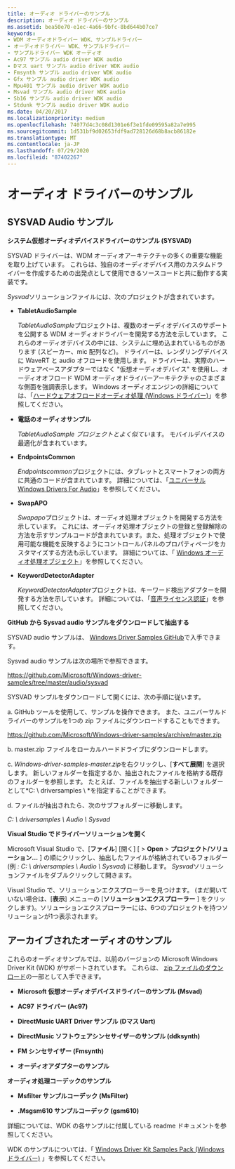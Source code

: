 ```yaml
---
title: オーディオ ドライバーのサンプル
description: オーディオ ドライバーのサンプル
ms.assetid: bea50e70-e1ec-4a66-9bfc-8bd644b07ce7
keywords:
- WDM オーディオドライバー WDK、サンプルドライバー
- オーディオドライバー WDK、サンプルドライバー
- サンプルドライバー WDK オーディオ
- Ac97 サンプル audio driver WDK audio
- Dマス uart サンプル audio driver WDK audio
- Fmsynth サンプル audio driver WDK audio
- Gfx サンプル audio driver WDK audio
- Mpu401 サンプル audio driver WDK audio
- Msvad サンプル audio driver WDK audio
- Sb16 サンプル audio driver WDK audio
- Stdunk サンプル audio driver WDK audio
ms.date: 04/20/2017
ms.localizationpriority: medium
ms.openlocfilehash: 74077d4c3c08d1301e6f3e1fde09595a82a7e995
ms.sourcegitcommit: 1d531bf9d02653fdf9ad728126d68b8acb86182e
ms.translationtype: MT
ms.contentlocale: ja-JP
ms.lasthandoff: 07/29/2020
ms.locfileid: "87402267"
---
```

# <a name="sample-audio-drivers"></a>オーディオ ドライバーのサンプル


## <a name="span-idsysvad_audio_samplespanspan-idsysvad_audio_samplespanspan-idsysvad_audio_samplespansysvad-audio-sample"></a><span id="SYSVAD_Audio_Sample"></span><span id="sysvad_audio_sample"></span><span id="SYSVAD_AUDIO_SAMPLE"></span>SYSVAD Audio サンプル


**システム仮想オーディオデバイスドライバーのサンプル (SYSVAD)**

SYSVAD ドライバーは、WDM オーディオアーキテクチャの多くの重要な機能を取り上げています。 これらは、独自のオーディオデバイス用のカスタムドライバーを作成するための出発点として使用できるソースコードと共に動作する実装です。

*Sysvad*ソリューションファイルには、次のプロジェクトが含まれています。

-   **TabletAudioSample**

    *TabletAudioSample*プロジェクトは、複数のオーディオデバイスのサポートを公開する WDM オーディオドライバーを開発する方法を示しています。 これらのオーディオデバイスの中には、システムに埋め込まれているものがあります (スピーカー、mic 配列など)。 ドライバーは、レンダリングデバイスに WaveRT と audio オフロードを使用します。 ドライバーは、実際のハードウェアベースアダプターではなく "仮想オーディオデバイス" を使用し、オーディオオフロード WDM オーディオドライバーアーキテクチャのさまざまな側面を強調表示します。 Windows オーディオエンジンの詳細については、「[ハードウェアオフロードオーディオ処理 (Windows ドライバー)](hardware-offloaded-audio-processing.md)」を参照してください。

-   **電話のオーディオサンプル**

    *TabletAudioSample* *プロジェクトとよく似てい*ます。 モバイルデバイスの最適化が含まれています。

-   **EndpointsCommon**

    *Endpointscommon*プロジェクトには、タブレットとスマートフォンの両方に共通のコードが含まれています。 詳細については、「[ユニバーサル Windows Drivers For Audio](audio-universal-drivers.md)」を参照してください。

-   **SwapAPO**

    *Swapapo*プロジェクトは、オーディオ処理オブジェクトを開発する方法を示しています。 これには、オーディオ処理オブジェクトの登録と登録解除の方法を示すサンプルコードが含まれています。また、処理オブジェクトで使用可能な機能を反映するようにコントロールパネルのプロパティページをカスタマイズする方法も示しています。 詳細については、「 [Windows オーディオ処理オブジェクト](windows-audio-processing-objects.md)」を参照してください。

-   **KeywordDetectorAdapter**

    *KeywordDetectorAdapter*プロジェクトは、キーワード検出アダプターを開発する方法を示しています。 詳細については、「[音声ライセンス認証](voice-activation.md)」を参照してください。

**GitHub から Sysvad audio サンプルをダウンロードして抽出する**

SYSVAD audio サンプルは、 [Windows Driver Samples GitHub](https://github.com/Microsoft/Windows-driver-samples)で入手できます。

Sysvad audio サンプルは次の場所で参照できます。

<https://github.com/Microsoft/Windows-driver-samples/tree/master/audio/sysvad>

SYSVAD サンプルをダウンロードして開くには、次の手順に従います。

a. GitHub ツールを使用して、サンプルを操作できます。 また、ユニバーサルドライバーのサンプルを1つの zip ファイルにダウンロードすることもできます。

<https://github.com/Microsoft/Windows-driver-samples/archive/master.zip>

b. master.zip ファイルをローカルハードドライブにダウンロードします。

c. *Windows-driver-samples-master.zip*を右クリックし、[**すべて展開**] を選択します。 新しいフォルダーを指定するか、抽出されたファイルを格納する既存のフォルダーを参照します。 たとえば、ファイルを抽出する新しいフォルダーとして*C: \\ driversamples \\ *を指定することができます。

d. ファイルが抽出されたら、次のサブフォルダーに移動します。

*C: \\ driversamples \\ Audio \\ Sysvad*

**Visual Studio でドライバーソリューションを開く**

Microsoft Visual Studio で、[**ファイル**] [開く] [ &gt; **Open** &gt; **プロジェクト/ソリューション...** ] の順にクリックし、抽出したファイルが格納されているフォルダー (例 *: C: \\ driversamples \\ Audio \\ Sysvad*) に移動します。 *Sysvad*ソリューションファイルをダブルクリックして開きます。

Visual Studio で、ソリューションエクスプローラーを見つけます。 (まだ開いていない場合は、[**表示**] メニューの [**ソリューションエクスプローラー** ] をクリックします)。ソリューションエクスプローラーには、6つのプロジェクトを持つソリューションが1つ表示されます。

## <a name="span-idsample_audio_driversspanspan-idsample_audio_driversspanarchived-audio-samples"></a><span id="sample_audio_drivers"></span><span id="SAMPLE_AUDIO_DRIVERS"></span>アーカイブされたオーディオのサンプル


これらのオーディオサンプルでは、以前のバージョンの Microsoft Windows Driver Kit (WDK) がサポートされています。 これらは、 [zip ファイルのダウンロード](https://github.com/microsoftarchive/msdn-code-gallery-microsoft/tree/master/Official%20Windows%20Driver%20Kit%20Sample/Windows%20Driver%20Kit%20(WDK)%208.1%20Samples)の一部として入手できます。

-   **Microsoft 仮想オーディオデバイスドライバーのサンプル (Msvad)**

-   **AC97 ドライバー (Ac97)**

-   **DirectMusic UART Driver サンプル (Dマス Uart)**

-   **DirectMusic ソフトウェアシンセサイザーのサンプル (ddksynth)**

-   **FM シンセサイザー (Fmsynth)**

-   **オーディオアダプターのサンプル**

**オーディオ処理コーデックのサンプル**

-   **Msfilter サンプルコーデック (MsFilter)**

-   **.Msgsm610 サンプルコーデック (gsm610)**

詳細については、WDK の各サンプルに付属している readme ドキュメントを参照してください。

WDK のサンプルについては、「 [Windows Driver Kit Samples Pack (Windows ドライバー)](https://docs.microsoft.com/windows-hardware/drivers/samples/index) 」を参照してください。

 

 




